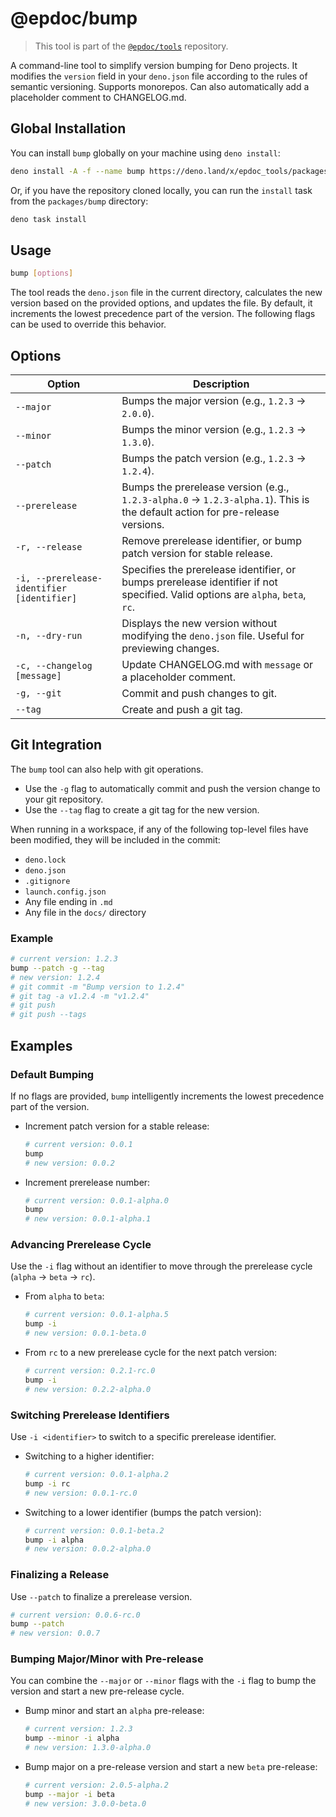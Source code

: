 # @epdoc/bump

> This tool is part of the [`@epdoc/tools`](../../README.md) repository.

A command-line tool to simplify version bumping for Deno projects. It modifies the `version` field in your `deno.json`
file according to the rules of semantic versioning. Supports monorepos. Can also automatically add a placeholder comment
to CHANGELOG.md.

## Global Installation

You can install `bump` globally on your machine using `deno install`:

```sh
deno install -A -f --name bump https://deno.land/x/epdoc_tools/packages/bump/main.ts
```

Or, if you have the repository cloned locally, you can run the `install` task from the `packages/bump` directory:

```sh
deno task install
```

## Usage

```sh
bump [options]
```

The tool reads the `deno.json` file in the current directory, calculates the new version based on the provided options,
and updates the file. By default, it increments the lowest precedence part of the version. The following flags can be
used to override this behavior.

## Options

| Option                                     | Description                                                                                                                    |
| ------------------------------------------ | ------------------------------------------------------------------------------------------------------------------------------ |
| `--major`                                  | Bumps the major version (e.g., `1.2.3` -> `2.0.0`).                                                                            |
| `--minor`                                  | Bumps the minor version (e.g., `1.2.3` -> `1.3.0`).                                                                            |
| `--patch`                                  | Bumps the patch version (e.g., `1.2.3` -> `1.2.4`).                                                                            |
| `--prerelease`                             | Bumps the prerelease version (e.g., `1.2.3-alpha.0` -> `1.2.3-alpha.1`). This is the default action for pre-release versions.  |
| `-r, --release`                            | Remove prerelease identifier, or bump patch version for stable release.                                                        |
| `-i, --prerelease-identifier [identifier]` | Specifies the prerelease identifier, or bumps prerelease identifier if not specified. Valid options are `alpha`, `beta`, `rc`. |
| `-n, --dry-run`                            | Displays the new version without modifying the `deno.json` file. Useful for previewing changes.                                |
| `-c, --changelog [message]`                | Update CHANGELOG.md with `message` or a placeholder comment.                                                                   |
| `-g, --git`                                | Commit and push changes to git.                                                                                                |
| `--tag`                                    | Create and push a git tag.                                                                                                     |

## Git Integration

The `bump` tool can also help with git operations.

- Use the `-g` flag to automatically commit and push the version change to your git repository.
- Use the `--tag` flag to create a git tag for the new version.

When running in a workspace, if any of the following top-level files have been modified, they will be included in the
commit:

- `deno.lock`
- `deno.json`
- `.gitignore`
- `launch.config.json`
- Any file ending in `.md`
- Any file in the `docs/` directory

### Example

```sh
# current version: 1.2.3
bump --patch -g --tag
# new version: 1.2.4
# git commit -m "Bump version to 1.2.4"
# git tag -a v1.2.4 -m "v1.2.4"
# git push
# git push --tags
```

## Examples

### Default Bumping

If no flags are provided, `bump` intelligently increments the lowest precedence part of the version.

- Increment patch version for a stable release:
  ```sh
  # current version: 0.0.1
  bump
  # new version: 0.0.2
  ```
- Increment prerelease number:
  ```sh
  # current version: 0.0.1-alpha.0
  bump
  # new version: 0.0.1-alpha.1
  ```

### Advancing Prerelease Cycle

Use the `-i` flag without an identifier to move through the prerelease cycle (`alpha` -> `beta` -> `rc`).

- From `alpha` to `beta`:
  ```sh
  # current version: 0.0.1-alpha.5
  bump -i
  # new version: 0.0.1-beta.0
  ```
- From `rc` to a new prerelease cycle for the next patch version:
  ```sh
  # current version: 0.2.1-rc.0
  bump -i
  # new version: 0.2.2-alpha.0
  ```

### Switching Prerelease Identifiers

Use `-i <identifier>` to switch to a specific prerelease identifier.

- Switching to a higher identifier:
  ```sh
  # current version: 0.0.1-alpha.2
  bump -i rc
  # new version: 0.0.1-rc.0
  ```
- Switching to a lower identifier (bumps the patch version):
  ```sh
  # current version: 0.0.1-beta.2
  bump -i alpha
  # new version: 0.0.2-alpha.0
  ```

### Finalizing a Release

Use `--patch` to finalize a prerelease version.

```sh
# current version: 0.0.6-rc.0
bump --patch
# new version: 0.0.7
```

### Bumping Major/Minor with Pre-release

You can combine the `--major` or `--minor` flags with the `-i` flag to bump the version and start a new pre-release
cycle.

- Bump minor and start an `alpha` pre-release:
  ```sh
  # current version: 1.2.3
  bump --minor -i alpha
  # new version: 1.3.0-alpha.0
  ```

- Bump major on a pre-release version and start a new `beta` pre-release:
  ```sh
  # current version: 2.0.5-alpha.2
  bump --major -i beta
  # new version: 3.0.0-beta.0
  ```
